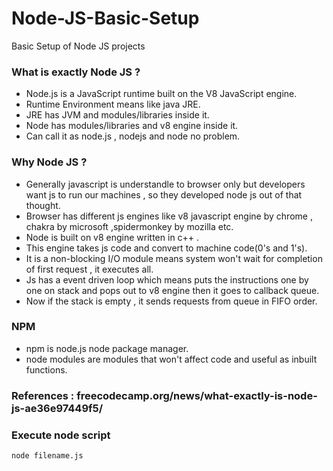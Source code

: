 # Node-JS-Basic-Setup
Basic Setup of Node JS projects

### What is exactly Node JS ?
  - Node.js is a JavaScript runtime built on the V8 JavaScript engine.
  - Runtime Environment means like java JRE.
  - JRE has JVM and modules/libraries inside it.
  - Node has modules/libraries and v8 engine inside it.
  - Can call it as node.js , nodejs and node no problem.
### Why Node JS ?
  - Generally javascript is understandle to browser only but developers want js to run our machines , so they developed node js out of that thought.
  - Browser has different js engines like v8 javascript engine by chrome , chakra by microsoft ,spidermonkey by mozilla etc.
  - Node is built on v8 engine written in c++ .
  - This engine takes js code and convert to machine code(0's and 1's).
  - It is a non-blocking I/O module means  system won't wait for completion of first request , it executes all.
  - Js has a event driven loop which means puts the instructions one by one on stack and pops out to v8 engine then it goes to callback queue.
  - Now if the stack is empty , it sends requests from queue in FIFO order.

### NPM
  - npm is node.js node package manager.
  - node modules are modules that won't affect code and useful as inbuilt functions.

### References  : freecodecamp.org/news/what-exactly-is-node-js-ae36e97449f5/

### Execute node script
`node filename.js`